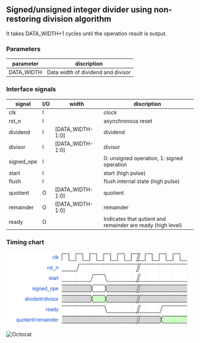 ## Signed/unsigned integer divider using non-restoring division algorithm
It takes DATA_WIDTH+1 cycles until the operation result is output.

### Parameters

parameter|discription
---|---
DATA_WIDTH|Data width of dividend and divisor|


### Interface signals


signal|I/O|width|discription
---|---|---|---
clk |I||clock
rst_n |I||asynchronous reset
dividend|I|[DATA_WIDTH-1:0]|dividend
divisor|I|[DATA_WIDTH-1:0]|divisor
signed_ope|I||0: unsigned operation, 1: signed operation
start|I||start (high pulse)
flush|I||flush internal state (high pulse)
quotient|O|[DATA_WIDTH-1:0]|quotient
remainder|O|[DATA_WIDTH-1:0]|remainder
ready|O||Indicates that qutient and remainder are ready (high level)

### Timing chart

![div wave](https://github.com/skmtti/div/blob/figure/div_wave.png)

![Octocat](https://github.githubassets.com/images/icons/emoji/octocat.png)

